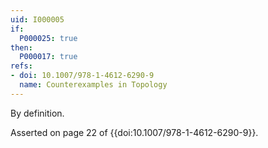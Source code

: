 ```yaml
---
uid: I000005
if:
  P000025: true
then:
  P000017: true
refs:
- doi: 10.1007/978-1-4612-6290-9
  name: Counterexamples in Topology
---
```


By definition.

Asserted on page 22 of {{doi:10.1007/978-1-4612-6290-9}}.
